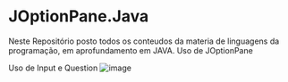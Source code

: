 # JOptionPane.Java
Neste Repositório posto todos os conteudos da materia de linguagens da programação, em aprofundamento em JAVA.
Uso de JOptionPane


Uso de Input e Question
![image](https://user-images.githubusercontent.com/99374140/221727926-1d6a466a-0cb7-4865-be0a-06600e2e65af.png)
